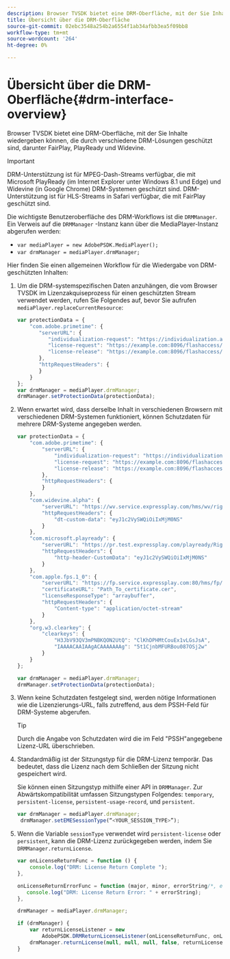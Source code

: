```yaml
---
description: Browser TVSDK bietet eine DRM-Oberfläche, mit der Sie Inhalte wiedergeben können, die durch verschiedene DRM-Lösungen geschützt sind, darunter FairPlay, PlayReady und Widevine.
title: Übersicht über die DRM-Oberfläche
source-git-commit: 02ebc3548a254b2a6554f1ab34afbb3ea5f09bb8
workflow-type: tm+mt
source-wordcount: '264'
ht-degree: 0%

---
```


# Übersicht über die DRM-Oberfläche{#drm-interface-overview}

Browser TVSDK bietet eine DRM-Oberfläche, mit der Sie Inhalte wiedergeben können, die durch verschiedene DRM-Lösungen geschützt sind, darunter FairPlay, PlayReady und Widevine.

<!--<a id="section_59994F2059B245E996E0776214804A0A"></a>-->

>[!IMPORTANT]
>
>DRM-Unterstützung ist für MPEG-Dash-Streams verfügbar, die mit Microsoft PlayReady (im Internet Explorer unter Windows 8.1 und Edge) und Widevine (in Google Chrome) DRM-Systemen geschützt sind. DRM-Unterstützung ist für HLS-Streams in Safari verfügbar, die mit FairPlay geschützt sind.

Die wichtigste Benutzeroberfläche des DRM-Workflows ist die `DRMManager`. Ein Verweis auf die `DRMManager` -Instanz kann über die MediaPlayer-Instanz abgerufen werden:

* `var mediaPlayer = new AdobePSDK.MediaPlayer();`
* `var drmManager = mediaPlayer.drmManager;`

<!--<a id="section_B7E8AD9A4D4F4BD9BA2A67ABC135D6F9"></a>-->

Hier finden Sie einen allgemeinen Workflow für die Wiedergabe von DRM-geschützten Inhalten:

1. Um die DRM-systemspezifischen Daten anzuhängen, die vom Browser TVSDK im Lizenzakquiseprozess für einen geschützten Stream verwendet werden, rufen Sie Folgendes auf, bevor Sie aufrufen `mediaPlayer.replaceCurrentResource`:

   ```js
   var protectionData = { 
       "com.adobe.primetime": { 
          "serverURL": { 
             "individualization-request": "https://individualization.adobe.com/flashaccess/i15n/v5", 
             "license-request": "https://example.com:8096/flashaccess/req", 
             "license-release": "https://example.com:8096/flashaccess/req" 
          }, 
          "httpRequestHeaders": { 
          } 
       } 
   }; 
   var drmManager = mediaPlayer.drmManager; 
   drmManager.setProtectionData(protectionData);
   ```

1. Wenn erwartet wird, dass derselbe Inhalt in verschiedenen Browsern mit verschiedenen DRM-Systemen funktioniert, können Schutzdaten für mehrere DRM-Systeme angegeben werden.

   ```js
   var protectionData = { 
       "com.adobe.primetime": { 
           "serverURL": { 
               "individualization-request": "https://individualization.adobe.com/flashaccess/i15n/v5", 
               "license-request": "https://example.com:8096/flashaccess/req", 
               "license-release": "https://example.com:8096/flashaccess/req" 
           }, 
           "httpRequestHeaders": { 
           } 
       }, 
       "com.widevine.alpha": { 
           "serverURL": "https://wv.service.expressplay.com/hms/wv/rights/?ExpressPlayToken=<token value>", 
           "httpRequestHeaders": { 
               "dt-custom-data": "eyJ1c2VySWQiOiIxMjM0NS" 
           } 
       }, 
       "com.microsoft.playready": { 
           "serverURL": "https://pr.test.expressplay.com/playready/RightsManager.asmx?ExpressPlayToken=<token value>", 
           "httpRequestHeaders": { 
               "http-header-CustomData": "eyJ1c2VySWQiOiIxMjM0NS" 
           } 
       }, 
       "com.apple.fps.1_0": { 
           "serverURL": "https://fp.service.expressplay.com:80/hms/fp/rights/?ExpressPlayToken=<token value>", 
           "certificateURL": "Path_To_certificate.cer", 
           "licenseResponseType": "arraybuffer", 
           "httpRequestHeaders": { 
               "Content-type": "application/octet-stream" 
           } 
       }, 
       "org.w3.clearkey": { 
           "clearkeys": { 
               "H3JbV93QV3mPNBKQON2UtQ": "ClKhDPHMtCouEx1vLGsJsA", 
               "IAAAACAAIAAgACAAAAAAAg": "5t1CjnbMFURBou087OSj2w" 
           } 
       } 
   }; 
   
   var drmManager = mediaPlayer.drmManager; 
   drmManager.setProtectionData(protectionData);
   ```

1. Wenn keine Schutzdaten festgelegt sind, werden nötige Informationen wie die Lizenzierungs-URL, falls zutreffend, aus dem PSSH-Feld für DRM-Systeme abgerufen.

   >[!TIP]
   >
   >Durch die Angabe von Schutzdaten wird die im Feld &quot;PSSH&quot;angegebene Lizenz-URL überschrieben.

1. Standardmäßig ist der Sitzungstyp für die DRM-Lizenz temporär. Das bedeutet, dass die Lizenz nach dem Schließen der Sitzung nicht gespeichert wird.

   Sie können einen Sitzungstyp mithilfe einer API in `DRMManager`.  Zur Abwärtskompatibilität umfassen Sitzungstypen Folgendes: `temporary`, `persistent-license`, `persistent-usage-record`, und `persistent`.

   ```js
   var drmManager = mediaPlayer.drmManager; 
    drmManager.setEMESessionType(“<YOUR_SESSION_TYPE>”); 
   ```

1. Wenn die Variable `sessionType` verwendet wird `persistent-license` oder `persistent`, kann die DRM-Lizenz zurückgegeben werden, indem Sie `DRMManager.returnLicense`.

   ```js
   var onLicenseReturnFunc = function () { 
       console.log("DRM: License Return Complete "); 
   }, 
   
   onLicenseReturnErrorFunc = function (major, minor, errorString/*, errorServerUrl*/) { 
      console.log("DRM: License Return Error: " + errorString); 
   }, 
   
   drmManager = mediaPlayer.drmManager; 
   
   if (drmManager) { 
       var returnLicenseListener = new  
           AdobePSDK.DRMReturnLicenseListener(onLicenseReturnFunc, onLicenseReturnErrorFunc); 
       drmManager.returnLicense(null, null, null, false, returnLicenseListener, drmLicense.session); 
   }
   ```
